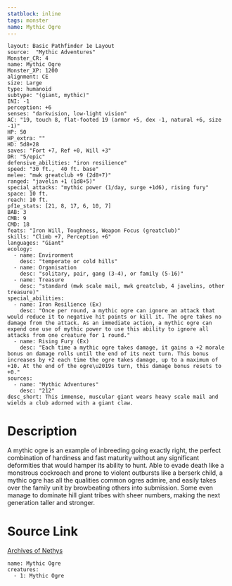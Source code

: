 ```yaml
---
statblock: inline
tags: monster
name: Mythic Ogre
---
```

```statblock
layout: Basic Pathfinder 1e Layout
source:  "Mythic Adventures"
Monster_CR: 4
name: Mythic Ogre
Monster_XP: 1200
alignment: CE
size: Large
type: humanoid
subtype: "(giant, mythic)"
INI: -1
perception: +6
senses: "darkvision, low-light vision"
AC: "19, touch 8, flat-footed 19 (armor +5, dex -1, natural +6, size -1)"
HP: 50
HP_extra: ""
HD: 5d8+28
saves: "Fort +7, Ref +0, Will +3"
DR: "5/epic"
defensive_abilities: "iron resilience"
speed: "30 ft.,  40 ft. base"
melee: "mwk greatclub +9 (2d8+7)"
ranged: "javelin +1 (1d8+5)"
special_attacks: "mythic power (1/day, surge +1d6), rising fury"
space: 10 ft.
reach: 10 ft.
pf1e_stats: [21, 8, 17, 6, 10, 7]
BAB: 3
CMB: 9
CMD: 18
feats: "Iron Will, Toughness, Weapon Focus (greatclub)"
skills: "Climb +7, Perception +6"
languages: "Giant"
ecology:
  - name: Environment
    desc: "temperate or cold hills"
  - name: Organisation
    desc: "solitary, pair, gang (3-4), or family (5-16)"
  - name: Treasure
    desc: "standard (mwk scale mail, mwk greatclub, 4 javelins, other treasure)"
special_abilities:
  - name: Iron Resilience (Ex)
    desc: "Once per round, a mythic ogre can ignore an attack that would reduce it to negative hit points or kill it. The ogre takes no damage from the attack. As an immediate action, a mythic ogre can expend one use of mythic power to use this ability to ignore all attacks from one creature for 1 round."
  - name: Rising Fury (Ex)
    desc: "Each time a mythic ogre takes damage, it gains a +2 morale bonus on damage rolls until the end of its next turn. This bonus increases by +2 each time the ogre takes damage, up to a maximum of +10. At the end of the ogre\u2019s turn, this damage bonus resets to +0."
sources:
  - name: "Mythic Adventures"
    desc: "212"
desc_short: This immense, muscular giant wears heavy scale mail and wields a club adorned with a giant claw.
```
# Description
A mythic ogre is an example of inbreeding going exactly right, the perfect combination of hardiness and fast maturity without any significant deformities that would hamper its ability to hunt. Able to evade death like a monstrous cockroach and prone to violent outbursts like a berserk child, a mythic ogre has all the qualities common ogres admire, and easily takes over the family unit by browbeating others into submission. Some even manage to dominate hill giant tribes with sheer numbers, making the next generation taller and stronger.
# Source Link
[Archives of Nethys](https://aonprd.com/MythicMonsterDisplay.aspx?ItemName=Ogre)
```encounter-table
name: Mythic Ogre
creatures:
  - 1: Mythic Ogre
```
